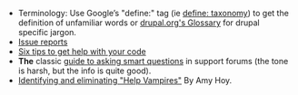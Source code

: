* Terminology: Use Google’s "define:" tag (ie [define: taxonomy](https://www.google.com/search?q=define%3Ataxonomy&oq=define%3Ataxonomy)) to get the definition of unfamiliar words or [drupal.org's Glossary](http://drupal.org/glossary) for drupal specific jargon.
* [Issue reports](https://www.drupal.org/community/contributor-guide/reference-information/drupal-project-issues/fields-and-other-parts-of-0)
* [Six tips to get help with your code](http://heine.familiedeelstra.com/coding-help-tips)
* **The** classic [guide to asking smart questions](http://www.catb.org/~esr/faqs/smart-questions.html) in support forums (the tone is harsh, but the info is quite good).
* [Identifying and eliminating "Help Vampires"](http://www.slash7.com/pages/vampires) By Amy Hoy.